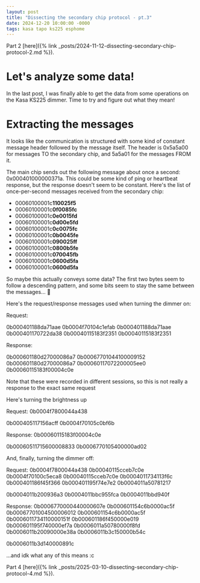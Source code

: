 ```yaml
---
layout: post
title: "Dissecting the secondary chip protocol - pt.3"
date: 2024-12-20 10:00:00 -0000
tags: kasa tapo ks225 esphome
---
```


Part 2 [here]({% link _posts/2024-11-12-dissecting-secondary-chip-protocol-2.md %}).

# Let's analyze some data!

In the last post, I was finally able to get the data from some operations on the Kasa KS225 dimmer. Time to try and figure out what they mean!

# Extracting the messages
It looks like the communication is structured with some kind of constant message header followed by the message itself. The header is 0x5a5a00 for messages TO the secondary chip, and 5a5a01 for the messages FROM it.

The main chip sends out the following message about once a second: 0x000401000000371a. This could be some kind of ping or heartbeat response, but the response doesn't seem to be constant. Here's the list of once-per-second messages received from the secondary chip:
* 00060100001c**110025f5**
* 00060100001c**0f0085fc**
* 00060100001c**0e0015fd**
* 00060100001c**0d00e5fd**
* 00060100001c**0c0075fc**
* 00060100001c**0b0045fe**
* 00060100001c**090025ff**
* 00060100001c**0800b5fe**
* 00060100001c**070045fb**
* 00060100001c**0600d5fa**
* 00060100001c**0600d5fa**

So maybe this actually conveys some data? The first two bytes seem to follow a descending pattern, and some bits seem to stay the same between the messages... 🤷

Here's the request/response messages used when turning the dimmer on:

Request:

0b000401188da71aae
0b0004f70104c1efab
0b000401188da71aae
0b000401170722da38
0b00040115183f2351
0b00040115183f2351

Response:

0b000601180d27000086a7
0b00067701044100009152
0b000601180d27000086a7
0b00060117072200005ee0
0b00060115183f00004c0e

Note that these were recorded in different sessions, so this is not really a response to the exact same request

Here's turning the brightness up

Request:
0b0004f7800044a438

0b000405117156acff
0b0004f70105c0bf6b

Response:
0b00060115183f00004c0e

0b00060511715600008833
0b0006770105400000ad02

And, finally, turning the dimmer off:

Request:
0b0004f7800044a438
0b00040115cceb7c0e
0b0004f70100c5eca8
0b00040115cceb7c0e
0b0004011734113f6c
0b000401186f45f366
0b000401195f74e7e2
0b0004011a50781217


0b0004011b200936a3
0b0004011bbc955fca
0b0004011bbd940f

Response:
0b0006770000440000607e
0b000601154c6b0000ac5f
0b00067701004500006012
0b000601154c6b0000ac5f
0b0006011734110000151f
0b000601186f450000e019
0b000601195f740000ef7a
0b0006011a50780000f8fd
0b0006011b20090000e38a
0b0006011b3c150000b54c

0b0006011b3d140000891c

...and idk what any of this means :c

Part 4 [here]({% link _posts/2025-03-10-dissecting-secondary-chip-protocol-4.md %}).
